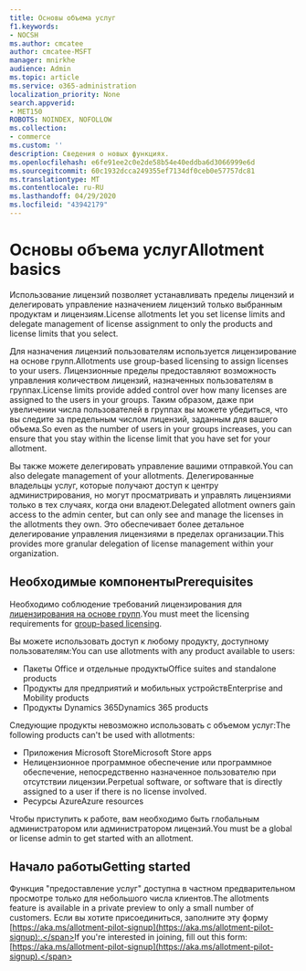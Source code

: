 ```yaml
---
title: Основы объема услуг
f1.keywords:
- NOCSH
ms.author: cmcatee
author: cmcatee-MSFT
manager: mnirkhe
audience: Admin
ms.topic: article
ms.service: o365-administration
localization_priority: None
search.appverid:
- MET150
ROBOTS: NOINDEX, NOFOLLOW
ms.collection:
- commerce
ms.custom: ''
description: Сведения о новых функциях.
ms.openlocfilehash: e6fe91ee2c0e2de58b54e40eddba6d3066999e6d
ms.sourcegitcommit: 60c1932dcca249355ef7134df0ceb0e57757dc81
ms.translationtype: MT
ms.contentlocale: ru-RU
ms.lasthandoff: 04/29/2020
ms.locfileid: "43942179"
---
```

# <a name="allotment-basics"></a><span data-ttu-id="cb7f6-103">Основы объема услуг</span><span class="sxs-lookup"><span data-stu-id="cb7f6-103">Allotment basics</span></span>

<span data-ttu-id="cb7f6-104">Использование лицензий позволяет устанавливать пределы лицензий и делегировать управление назначением лицензий только выбранным продуктам и лицензиям.</span><span class="sxs-lookup"><span data-stu-id="cb7f6-104">License allotments let you set license limits and delegate management of license assignment to only the products and license limits that you select.</span></span>

<span data-ttu-id="cb7f6-105">Для назначения лицензий пользователям используется лицензирование на основе групп.</span><span class="sxs-lookup"><span data-stu-id="cb7f6-105">Allotments use group-based licensing to assign licenses to your users.</span></span> <span data-ttu-id="cb7f6-106">Лицензионные пределы предоставляют возможность управления количеством лицензий, назначенных пользователям в группах.</span><span class="sxs-lookup"><span data-stu-id="cb7f6-106">License limits provide added control over how many licenses are assigned to the users in your groups.</span></span> <span data-ttu-id="cb7f6-107">Таким образом, даже при увеличении числа пользователей в группах вы можете убедиться, что вы следите за предельным числом лицензий, заданным для вашего объема.</span><span class="sxs-lookup"><span data-stu-id="cb7f6-107">So even as the number of users in your groups increases, you can ensure that you stay within the license limit that you have set for your allotment.</span></span>

<span data-ttu-id="cb7f6-108">Вы также можете делегировать управление вашими отправкой.</span><span class="sxs-lookup"><span data-stu-id="cb7f6-108">You can also delegate management of your allotments.</span></span> <span data-ttu-id="cb7f6-109">Делегированные владельцы услуг, которые получают доступ к центру администрирования, но могут просматривать и управлять лицензиями только в тех случаях, когда они владеют.</span><span class="sxs-lookup"><span data-stu-id="cb7f6-109">Delegated allotment owners gain access to the admin center, but can only see and manage the licenses in the allotments they own.</span></span> <span data-ttu-id="cb7f6-110">Это обеспечивает более детальное делегирование управления лицензиями в пределах организации.</span><span class="sxs-lookup"><span data-stu-id="cb7f6-110">This provides more granular delegation of license management within your organization.</span></span>

## <a name="prerequisites"></a><span data-ttu-id="cb7f6-111">Необходимые компоненты</span><span class="sxs-lookup"><span data-stu-id="cb7f6-111">Prerequisites</span></span>

<span data-ttu-id="cb7f6-112">Необходимо соблюдение требований лицензирования для [лицензирования на основе групп](https://docs.microsoft.com/azure/active-directory/fundamentals/active-directory-licensing-whatis-azure-portal#licensing-requirements).</span><span class="sxs-lookup"><span data-stu-id="cb7f6-112">You must meet the licensing requirements for [group-based licensing](https://docs.microsoft.com/azure/active-directory/fundamentals/active-directory-licensing-whatis-azure-portal#licensing-requirements).</span></span>

<span data-ttu-id="cb7f6-113">Вы можете использовать доступ к любому продукту, доступному пользователям:</span><span class="sxs-lookup"><span data-stu-id="cb7f6-113">You can use allotments with any product available to users:</span></span>

- <span data-ttu-id="cb7f6-114">Пакеты Office и отдельные продукты</span><span class="sxs-lookup"><span data-stu-id="cb7f6-114">Office suites and standalone products</span></span>
- <span data-ttu-id="cb7f6-115">Продукты для предприятий и мобильных устройств</span><span class="sxs-lookup"><span data-stu-id="cb7f6-115">Enterprise and Mobility products</span></span>
- <span data-ttu-id="cb7f6-116">Продукты Dynamics 365</span><span class="sxs-lookup"><span data-stu-id="cb7f6-116">Dynamics 365 products</span></span>

<span data-ttu-id="cb7f6-117">Следующие продукты невозможно использовать с объемом услуг:</span><span class="sxs-lookup"><span data-stu-id="cb7f6-117">The following products can't be used with allotments:</span></span>

- <span data-ttu-id="cb7f6-118">Приложения Microsoft Store</span><span class="sxs-lookup"><span data-stu-id="cb7f6-118">Microsoft Store apps</span></span>
- <span data-ttu-id="cb7f6-119">Нелицензионное программное обеспечение или программное обеспечение, непосредственно назначенное пользователю при отсутствии лицензии.</span><span class="sxs-lookup"><span data-stu-id="cb7f6-119">Perpetual software, or software that is directly assigned to a user if there is no license involved.</span></span>
- <span data-ttu-id="cb7f6-120">Ресурсы Azure</span><span class="sxs-lookup"><span data-stu-id="cb7f6-120">Azure resources</span></span>

<span data-ttu-id="cb7f6-121">Чтобы приступить к работе, вам необходимо быть глобальным администратором или администратором лицензий.</span><span class="sxs-lookup"><span data-stu-id="cb7f6-121">You must be a global or license admin to get started with an allotment.</span></span>

## <a name="getting-started"></a><span data-ttu-id="cb7f6-122">Начало работы</span><span class="sxs-lookup"><span data-stu-id="cb7f6-122">Getting started</span></span>

<span data-ttu-id="cb7f6-123">Функция "предоставление услуг" доступна в частном предварительном просмотре только для небольшого числа клиентов.</span><span class="sxs-lookup"><span data-stu-id="cb7f6-123">The allotments feature is available in a private preview to only a small number of customers.</span></span> <span data-ttu-id="cb7f6-124">Если вы хотите присоединиться, заполните эту форму [https://aka.ms/allotment-pilot-signup](https://aka.ms/allotment-pilot-signup):.</span><span class="sxs-lookup"><span data-stu-id="cb7f6-124">If you're interested in joining, fill out this form: [https://aka.ms/allotment-pilot-signup](https://aka.ms/allotment-pilot-signup).</span></span>
